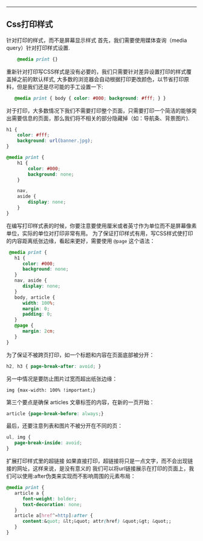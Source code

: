 --------------------------------
## Css打印样式

针对打印的样式，而不是屏幕显示样式
首先，我们需要使用媒体查询（media query）针对打印样式设置.

```css
    @media print {}
```

重新针对打印写CSS样式是没有必要的，我们只需要针对差异设置打印的样式覆盖掉之前的默认样式,
大多数的浏览器会自动根据打印更改颜色，以节省打印原料，但是我们还是尽可能的手工设置一下:

```css
   @media print { body { color: #000; background: #fff; } }
```

对于打印，大多数情况下我们不需要打印整个页面，只需要打印一个简洁的能够突出需要信息的页面，那么我们将不相关的部分隐藏掉（如：导航条、背景图片).
```css
h1 {
    color: #fff;
    background: url(banner.jpg);
}

@media print {
    h1 {
        color: #000;
        background: none;
    }

    nav,
    aside {
        display: none;
    }
}
```

在编写打印样式表的时候，你要注意要使用厘米或者英寸作为单位而不是屏幕像素单位，实际的单位对打印非常有用。
为了保证打印样式有用，写CSS样式使打印的内容距离纸张边缘，看起来更好，需要使用 `@page` 这个语法：<br />
```css
 @media print {
   h1 {
      color: #000;
      background: none;
   }
   nav, aside {
      display: none;
   }
   body, article {
      width: 100%;
      margin: 0;
      padding: 0;
   }
   @page {
      margin: 2cm;
   }
}
```

为了保证不被跨页打印，如一个标题和内容在页面底部被分开：<br />
```css
h2, h3 { page-break-after: avoid; }
```
另一中情况是要防止图片过宽而超出纸张边缘：<br />
```
img {max-width: 100% !important;}
```
第三个要点是确保 articles 文章标签的内容，在新的一页开始：<br />
```css
article {page-break-before: always;}
```
最后，还要注意列表和图片不被分开在不同的页：
```css
ul, img {
   page-break-inside: avoid;
}
```

扩展打印样式里的超链接
如果直接打印，超链接将只是一点文字，而不会出现链接的网址，这样来说，是没有意义的
我们可以将url链接展示在打印的页面上，我们可以使用:after伪类来实现而不影响周围的元素布局：<br />

```css
@media print {
   article a {
      font-weight: bolder;
      text-decoration: none;
   }
   article a[href^=http]:after {
      content:&quot; &lt;&quot; attr(href) &quot;&gt; &quot;;
   }
}
```